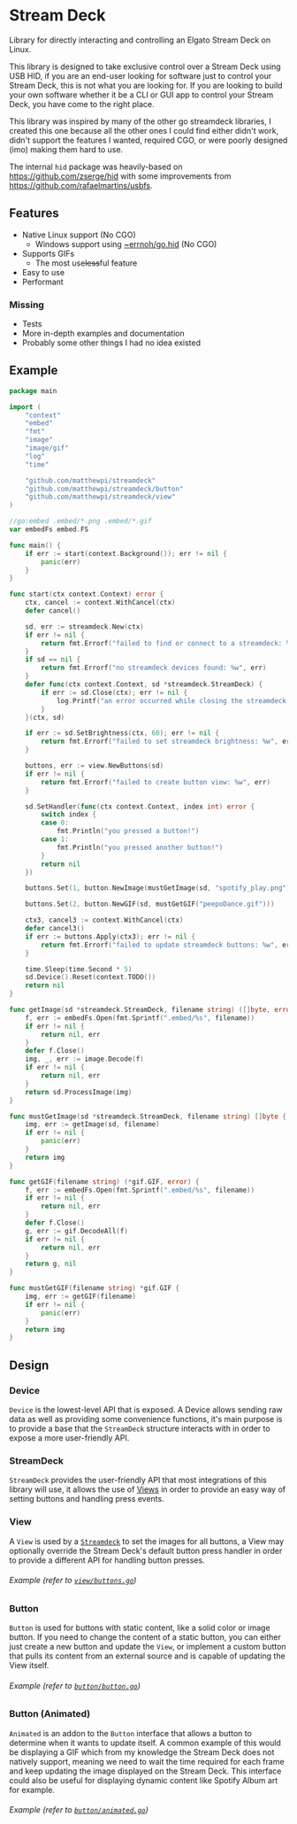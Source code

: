 # Stream Deck

Library for directly interacting and controlling an Elgato Stream Deck on Linux.

This library is designed to take exclusive control over a Stream Deck using USB HID, if you are
an end-user looking for software just to control your Stream Deck, this is not what you are looking
for. If you are looking to build your own software whether it be a CLI or GUI app to control your
Stream Deck, you have come to the right place.

This library was inspired by many of the other go streamdeck libraries, I created this one because
all the other ones I could find either didn't work, didn't support the features I wanted, required
CGO, or were poorly designed (imo) making them hard to use.

The internal `hid` package was heavily-based on <https://github.com/zserge/hid> with some
improvements from <https://github.com/rafaelmartins/usbfs>.

## Features

- Native Linux support (No CGO)
  - Windows support using [~errnoh/go.hid](https://git.sr.ht/~errnoh/go.hid) (No CGO)
- Supports GIFs
  - The most use~~less~~ful feature
- Easy to use
- Performant

### Missing

- Tests
- More in-depth examples and documentation
- Probably some other things I had no idea existed

## Example

```go
package main

import (
	"context"
	"embed"
	"fmt"
	"image"
	"image/gif"
	"log"
	"time"

	"github.com/matthewpi/streamdeck"
	"github.com/matthewpi/streamdeck/button"
	"github.com/matthewpi/streamdeck/view"
)

//go:embed .embed/*.png .embed/*.gif
var embedFs embed.FS

func main() {
	if err := start(context.Background()); err != nil {
		panic(err)
	}
}

func start(ctx context.Context) error {
	ctx, cancel := context.WithCancel(ctx)
	defer cancel()

	sd, err := streamdeck.New(ctx)
	if err != nil {
		return fmt.Errorf("failed to find or connect to a streamdeck: %w", err)
	}
	if sd == nil {
		return fmt.Errorf("no streamdeck devices found: %w", err)
	}
	defer func(ctx context.Context, sd *streamdeck.StreamDeck) {
		if err := sd.Close(ctx); err != nil {
			log.Printf("an error occurred while closing the streamdeck: %v\n", err)
		}
	}(ctx, sd)

	if err := sd.SetBrightness(ctx, 60); err != nil {
		return fmt.Errorf("failed to set streamdeck brightness: %w", err)
	}

	buttons, err := view.NewButtons(sd)
	if err != nil {
		return fmt.Errorf("failed to create button view: %w", err)
	}

	sd.SetHandler(func(ctx context.Context, index int) error {
		switch index {
		case 0:
			fmt.Println("you pressed a button!")
		case 1:
			fmt.Println("you pressed another button!")
		}
		return nil
	})

	buttons.Set(1, button.NewImage(mustGetImage(sd, "spotify_play.png")))

	buttons.Set(2, button.NewGIF(sd, mustGetGIF("peepoDance.gif")))

	ctx3, cancel3 := context.WithCancel(ctx)
	defer cancel3()
	if err := buttons.Apply(ctx3); err != nil {
		return fmt.Errorf("failed to update streamdeck buttons: %w", err)
	}

	time.Sleep(time.Second * 5)
	sd.Device().Reset(context.TODO())
	return nil
}

func getImage(sd *streamdeck.StreamDeck, filename string) ([]byte, error) {
	f, err := embedFs.Open(fmt.Sprintf(".embed/%s", filename))
	if err != nil {
		return nil, err
	}
	defer f.Close()
	img, _, err := image.Decode(f)
	if err != nil {
		return nil, err
	}
	return sd.ProcessImage(img)
}

func mustGetImage(sd *streamdeck.StreamDeck, filename string) []byte {
	img, err := getImage(sd, filename)
	if err != nil {
		panic(err)
	}
	return img
}

func getGIF(filename string) (*gif.GIF, error) {
	f, err := embedFs.Open(fmt.Sprintf(".embed/%s", filename))
	if err != nil {
		return nil, err
	}
	defer f.Close()
	g, err := gif.DecodeAll(f)
	if err != nil {
		return nil, err
	}
	return g, nil
}

func mustGetGIF(filename string) *gif.GIF {
	img, err := getGIF(filename)
	if err != nil {
		panic(err)
	}
	return img
}
```

## Design

### Device

`Device` is the lowest-level API that is exposed. A Device allows sending raw data as well as
providing some convenience functions, it's main purpose is to provide a base that the `StreamDeck`
structure interacts with in order to expose a more user-friendly API.

### StreamDeck

`StreamDeck` provides the user-friendly API that most integrations of this library will use, it
allows the use of [Views](#view) in order to provide an easy way of setting buttons and handling
press events.

### View

A `View` is used by a [`Streamdeck`]() to set the images for all buttons, a View may optionally
override the Stream Deck's default button press handler in order to provide a different API for
handling button presses.

###### Example (refer to [`view/buttons.go`](view/buttons.go))

### Button

`Button` is used for buttons with static content, like a solid color or image button. If you need
to change the content of a static button, you can either just create a new button and update the
`View`, or implement a custom button that pulls its content from an external source and is capable
of updating the View itself.

###### Example (refer to [`button/button.go`](button/button.go))

### Button (Animated)

`Animated` is an addon to the `Button` interface that allows a button to determine when it wants to
update itself.  A common example of this would be displaying a GIF which from my knowledge the
Stream Deck does not natively support, meaning we need to wait the time required for each frame and
keep updating the image displayed on the Stream Deck. This interface could also be useful for
displaying dynamic content like Spotify Album art for example.

###### Example (refer to [`button/animated.go`](button/animated.go))
